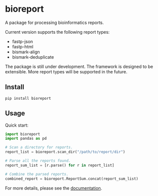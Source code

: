 # bioreport

A package for processing bioinformatics reports.

Current version supports the following report types:

- fastp-json
- fastp-html
- bismark-align
- bismark-deduplicate

The package is still under development. The framework is designed to be extensible. More report types will be supported in the future.

## Install

```shell
pip install bioreport
```

## Usage

Quick start:

```python
import bioreport
import pandas as pd

# Scan a directory for reports.
report_list = bioreport.scan_dir("/path/to/report/dir")

# Parse all the reports found.
report_sum_list = [r.parse() for r in report_list]

# Combine the parsed reports.
combined_report = bioreport.ReportSum.concat(report_sum_list)
```

For more details, please see the [documentation](https://gitlab.ish.org.cn/digest-angel/methylation/bioreport/-/blob/main/doc/build/html/bioreport.html).
